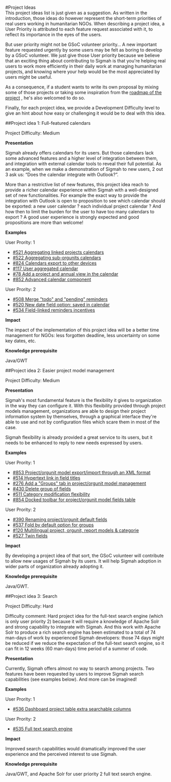 #Project Ideas    
This project ideas list is just given as a suggestion. As written in the introduction, those ideas do however represent the short-term priorities of real users working in humanitarian NGOs. When describing a project idea, a User Priority is attributed to each feature request associated with it, to reflect its importance in the eyes of the users.

But user priority might not be GSoC volunteer priority… A new important feature requested urgently by some users may be felt as boring to develop by a GSoC volunteer. We just give those User priority because we believe that an exciting thing about contributing to Sigmah is that you're helping real users to work more efficiently in their daily work at managing humanitarian projects, and knowing where your help would be the most appreciated by users might be useful.

As a consequence, if a student wants to write its own proposal by mixing some of those projects or taking some inspiration from the [roadmap of the project](http://www.sigmah.org/issues/roadmap_page.php) , he's also welcomed to do so.

Finally, for each project idea, we provide a Development Difficulty level to give an hint about how easy or challenging it would be to deal with this idea.     

##Project idea 1: Full-featured calendars

Project Difficulty: Medium

**Presentation**

Sigmah already offers calendars for its users. But those calendars lack some advanced features and a higher level of integration between them, and integration with external calendar tools to reveal their full potential. As an example, when we make a demonstration of Sigmah to new users, 2 out 3 ask us: “Does the calendar integrate with Outlook?”.

More than a restrictive list of new features, this project idea reach to provide a richer calendar experience within Sigmah with a well-designed set of new functionalities. For example the exact way to provide the integration with Outlook is open to proposition to see which calendar should be exported: a new user calendar ? each individual project calendar ? And how then to limit the burden for the user to have too many calendars to export ? A good user experience is strongly expected and good propositions are more than welcome!

**Examples**

User Prority: 1

- [#521 Aggregating linked projects calendars](http://www.sigmah.org/issues/view.php?id=521)
- [#522 Aggregating sub-orgunits calendars](http://www.sigmah.org/issues/view.php?id=522)
- [#824 Calendars export to other devices](http://www.sigmah.org/issues/view.php?id=824)
- [#117 User aggregated calendar](http://www.sigmah.org/issues/view.php?id=117)
- [#78 Add a project and annual view in the calendar](http://www.sigmah.org/issues/view.php?id=78)
- [#852 Advanced calendar component](http://www.sigmah.org/issues/view.php?id=852)

User Prority: 2

- [#508 Merge "todo" and "pending" reminders](http://www.sigmah.org/issues/view.php?id=508)
- [#520 New date field option: saved in calendar](http://www.sigmah.org/issues/view.php?id=520)
- [#534 Field-linked reminders incentives](http://www.sigmah.org/issues/view.php?id=534)

**Impact**

The impact of the implementation of this project idea will be a better time management for NGOs: less forgotten deadline, less uncertainty on some key dates, etc.

**Knowledge prerequisite**

Java/GWT

##Project idea 2: Easier project model management

Project Difficulty: Medium

**Presentation**

Sigmah's most fundamental feature is the flexibility it gives to organization in the way they can configure it. With this flexibility provided through project models management, organizations are able to design their project information system by themselves, through a graphical interface they're able to use and not by configuration files which scare them in most of the case.

Sigmah flexibility is already provided a great service to its users, but it needs to be enhanced to reply to new needs expressed by users.

**Examples**

User Prority: 1

- [#853 Project/orgunit model export/import through an XML format](http://www.sigmah.org/issues/view.php?id=853)     
- [#514 Hypertext link in field titles](http://www.sigmah.org/issues/view.php?id=514)      
- [#276 Add a "Groups" tab in project/orgunit model management](http://www.sigmah.org/issues/view.php?id=276)     
- [#430 Delete group of fields](http://www.sigmah.org/issues/view.php?id=430)       
- [#511 Category modification flexibility](http://www.sigmah.org/issues/view.php?id=511)        
- [#854 Docked toolbar for project/orgunit model fields table](http://www.sigmah.org/issues/view.php?id=854)       

User Prority: 2

- [#390 Renaming project/orgunit default fields](http://www.sigmah.org/issues/view.php?id=390)        
- [#537 Fold by default option for groups](http://www.sigmah.org/issues/view.php?id=537)                        
- [#120 Multilingual project, orgunit, report models & categorie](http://www.sigmah.org/issues/view.php?id=120)       
- [#527 Twin fields](http://www.sigmah.org/issues/view.php?id=527)               

**Impact**

By developing a project idea of that sort, the GSoC volunteer will contribute to allow new usages of Sigmah by its users. It will help Sigmah adoption in wider parts of organization already adopting it.

**Knowledge prerequisite**

Java/GWT.

##Project idea 3: Search

Project Difficulty: Hard

Difficulty comment: Hard project idea for the full-text search engine (which is only user priority 2) becauxe it will require a knowledge of Apache Solr and strong capability to integrate with Sigmah. And this work with Apache Solr to produce a rich search engine has been estimated to a total of 74 man-days of work by experienced Sigmah developers: those 74 days might be reduced if we reduce the expectation of the full-text search engine, so it can fit in 12 weeks (60 man-days) time period of a summer of code.

**Presentation**

Currently, Sigmah offers almost no way to search among projects. Two features have been requested by users to improve Sigmah search capabilities (see examples below). And more can be imagined!

**Examples**

User Prority: 1

- [#536 Dashboard project table extra searchable columns](http://www.sigmah.org/issues/view.php?id=536)    

User Prority: 2

- [#535 Full text search engine](http://www.sigmah.org/issues/view.php?id=536)     

**Impact**

Improved search capabilities would dramatically improved the user experience and the perceived interest to use Sigmah.

**Knowledge prerequisite**

Java/GWT, and Apache Solr for user priority 2 full text search engine.
